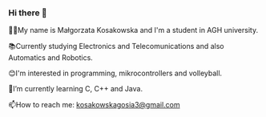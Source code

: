 ### Hi there 👋

👱‍♀️My name is Małgorzata Kosakowska and I'm a student in AGH university.

📚Currently studying Electronics and Telecomunications and also Automatics and Robotics.

😊I'm interested in programming, mikrocontrollers and volleyball.

🌱I’m currently learning C, C++ and Java.

📫How to reach me: kosakowskagosia3@gmail.com

